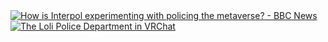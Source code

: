<a href="https://www.youtube.com/watch?v=PYuB-cCJwkU">
  <img src="https://markdown-videos-api.jorgenkh.no/url?url=https%3A%2F%2Fwww.youtube.com%2Fwatch%3Fv%3DPYuB-cCJwkU" alt="How is Interpol experimenting with policing the metaverse? - BBC News" title="How is Interpol experimenting with policing the metaverse? - BBC News"/>
</a>
<a href="https://www.youtube.com/watch?v=d-Jm8-eTLhw&pp=ygUVbG9saSBtZXRhdmVyc2UgcG9saWNl">
  <img src="https://markdown-videos-api.jorgenkh.no/url?url=https%3A%2F%2Fwww.youtube.com%2Fwatch%3Fv%3Dd-Jm8-eTLhw%26pp%3DygUVbG9saSBtZXRhdmVyc2UgcG9saWNl" alt="The Loli Police Department in VRChat" title="The Loli Police Department in VRChat"/>
</a>

